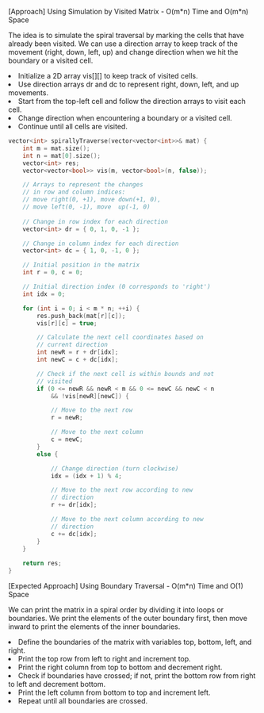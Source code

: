 <p>[Approach] Using Simulation by Visited Matrix - O(m*n) Time and O(m*n) Space

The idea is to simulate the spiral traversal by marking the cells that have already been visited. We can use a direction array to keep track of the movement (right, down, left, up) and change direction when we hit the boundary or a visited cell.

<li>Initialize a 2D array vis[][] to keep track of visited cells.</li>
<li>Use direction arrays dr and dc to represent right, down, left, and up movements.</li>
<li>Start from the top-left cell and follow the direction arrays to visit each cell.</li>
<li>Change direction when encountering a boundary or a visited cell.</li>
<li>Continue until all cells are visited.</li></p>

```cpp
vector<int> spirallyTraverse(vector<vector<int>>& mat) {
    int m = mat.size();
    int n = mat[0].size();
    vector<int> res;
    vector<vector<bool>> vis(m, vector<bool>(n, false));

    // Arrays to represent the changes 
    // in row and column indices: 
  	// move right(0, +1), move down(+1, 0), 
  	// move left(0, -1), move  up(-1, 0)
  
    // Change in row index for each direction
    vector<int> dr = { 0, 1, 0, -1 };

    // Change in column index for each direction
    vector<int> dc = { 1, 0, -1, 0 };

    // Initial position in the matrix
    int r = 0, c = 0;

    // Initial direction index (0 corresponds to 'right')
    int idx = 0;

    for (int i = 0; i < m * n; ++i) {
        res.push_back(mat[r][c]);
        vis[r][c] = true;

        // Calculate the next cell coordinates based on
        // current direction
        int newR = r + dr[idx];
        int newC = c + dc[idx];

        // Check if the next cell is within bounds and not
        // visited
        if (0 <= newR && newR < m && 0 <= newC && newC < n
            && !vis[newR][newC]) {

            // Move to the next row
            r = newR;

            // Move to the next column
            c = newC;
        }
        else {

            // Change direction (turn clockwise)
            idx = (idx + 1) % 4;

            // Move to the next row according to new
            // direction
            r += dr[idx];

            // Move to the next column according to new
            // direction
            c += dc[idx];
        }
    }
  
    return res;
}
```

<p>[Expected Approach] Using Boundary Traversal - O(m*n) Time and O(1) Space

We can print the matrix in a spiral order by dividing it into loops or boundaries. We print the elements of the outer boundary first, then move inward to print the elements of the inner boundaries.

<li>Define the boundaries of the matrix with variables top, bottom, left, and right.</li>
<li>Print the top row from left to right and increment top.</li>
<li>Print the right column from top to bottom and decrement right.</li>
<li>Check if boundaries have crossed; if not, print the bottom row from right to left and decrement bottom.</li>
<li>Print the left column from bottom to top and increment left.</li>
<li>Repeat until all boundaries are crossed.</li>
</p>
